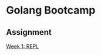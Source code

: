 # Golang Bootcamp
## Assignment 

[Week 1: REPL](https://github.com/nduyhai/grabvn-golang-bootcamp/tree/ass-1-repl)
